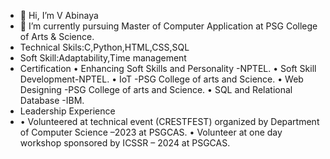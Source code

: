 - 👋 Hi, I’m V Abinaya
- 🌱 I’m currently pursuing Master of Computer Application at PSG College of Arts & Science.
- Technical Skils:C,Python,HTML,CSS,SQL
- Soft Skill:Adaptability,Time management
- Certification
•	Enhancing Soft Skills and Personality -NPTEL.
•	Soft Skill Development-NPTEL.
•	IoT -PSG College of arts and Science. 
•	Web Designing -PSG College of arts and Science.
•	SQL and Relational Database -IBM.
- Leadership Experience
- •	Volunteered at technical event (CRESTFEST) organized by Department of Computer Science –2023 at PSGCAS.
•	Volunteer at one day workshop sponsored by ICSSR – 2024 at PSGCAS.


<!---
ABINAYA050/ABINAYA050 is a ✨ special ✨ repository because its `README.md` (this file) appears on your GitHub profile.
You can click the Preview link to take a look at your changes.
--->
